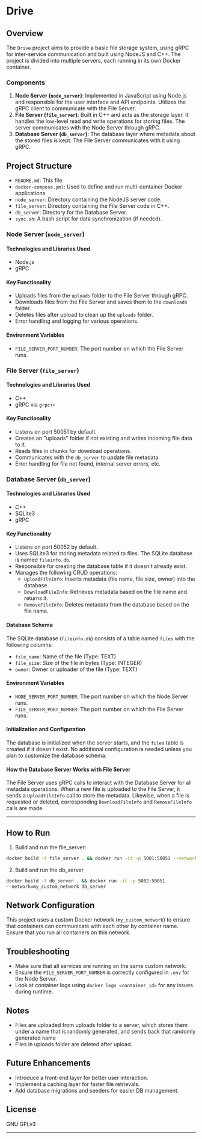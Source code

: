 # Drive

## Overview

The `Drive` project aims to provide a basic file storage system, using gRPC for inter-service communication and built using NodeJS and C++. The project is divided into multiple servers, each running in its own Docker container.

### Components

1. **Node Server (`node_server`)**: Implemented in JavaScript using Node.js and responsible for the user interface and API endpoints. Utilizes the gRPC client to communicate with the File Server.
2. **File Server (`file_server`)**: Built in C++ and acts as the storage layer. It handles the low-level read and write operations for storing files. The server communicates with the Node Server through gRPC.
3. **Database Server (`db_server`)**: The database layer where metadata about the stored files is kept. The File Server communicates with it using gRPC.

## Project Structure

- `README.md`: This file.
- `docker-compose.yml`: Used to define and run multi-container Docker applications.
- `node_server`: Directory containing the NodeJS server code.
- `file_server`: Directory containing the File Server code in C++.
- `db_server`: Directory for the Database Server.
- `sync.sh`: A bash script for data synchronization (if needed).

### Node Server (`node_server`)

#### Technologies and Libraries Used
- Node.js
- gRPC

#### Key Functionality
- Uploads files from the `uploads` folder to the File Server through gRPC.
- Downloads files from the File Server and saves them to the `downloads` folder.
- Deletes files after upload to clean up the `uploads` folder.
- Error handling and logging for various operations.

#### Environment Variables
- `FILE_SERVER_PORT_NUMBER`: The port number on which the File Server runs.

### File Server (`file_server`)

#### Technologies and Libraries Used
- C++
- gRPC via `grpc++`

#### Key Functionality
- Listens on port 50051 by default.
- Creates an "uploads" folder if not existing and writes incoming file data to it.
- Reads files in chunks for download operations.
- Communicates with the `db_server` to update file metadata.
- Error handling for file not found, internal server errors, etc.

### Database Server (`db_server`)

#### Technologies and Libraries Used
- C++
- SQLite3
- gRPC

#### Key Functionality

- Listens on port 50052 by default.
- Uses SQLite3 for storing metadata related to files. The SQLite database is named `fileinfo.db`.
- Responsible for creating the database table if it doesn't already exist.
- Manages the following CRUD operations:
  - `UploadFileInfo`: Inserts metadata (file name, file size, owner) into the database.
  - `DownloadFileInfo`: Retrieves metadata based on the file name and returns it.
  - `RemoveFileInfo`: Deletes metadata from the database based on the file name.

#### Database Schema

The SQLite database (`fileinfo.db`) consists of a table named `files` with the following columns:

- `file_name`: Name of the file (Type: TEXT)
- `file_size`: Size of the file in bytes (Type: INTEGER)
- `owner`: Owner or uploader of the file (Type: TEXT)

#### Environment Variables

- `NODE_SERVER_PORT_NUMBER`: The port number on which the Node Server runs.
- `FILE_SERVER_PORT_NUMBER`: The port number on which the File Server runs.

#### Initialization and Configuration

The database is initialized when the server starts, and the `files` table is created if it doesn't exist. No additional configuration is needed unless you plan to customize the database schema.

#### How the Database Server Works with File Server

The File Server uses gRPC calls to interact with the Database Server for all metadata operations. When a new file is uploaded to the File Server, it sends a `UploadFileInfo` call to store the metadata. Likewise, when a file is requested or deleted, corresponding `DownloadFileInfo` and `RemoveFileInfo` calls are made.

---

## How to Run

1. Build and run the file_server:

```bash
docker build -t file_server . && docker run -it -p 5001:50051 --network=my_custom_network file_server
```

2. Build and run the db_server

```bash
docker build -t db_server . && docker run -it -p 5002:50051 
--network=my_custom_network db_server
```

## Network Configuration

This project uses a custom Docker network (`my_custom_network`) to ensure that containers can communicate with each other by container name. Ensure that you run all containers on this network.

## Troubleshooting

- Make sure that all services are running on the same custom network.
- Ensure the `FILE_SERVER_PORT_NUMBER` is correctly configured in `.env` for the Node Server.
- Look at container logs using `docker logs <container_id>` for any issues during runtime.

## Notes

- Files are uploaded from uploads folder to a server, which stores them under a name that is randomly generated, and sends back that randomly generated name
- Files in uploads folder are deleted after upload. 

## Future Enhancements

- Introduce a front-end layer for better user interaction.
- Implement a caching layer for faster file retrievals.
- Add database migrations and seeders for easier DB management.
  

## License

GNU GPLv3

---
